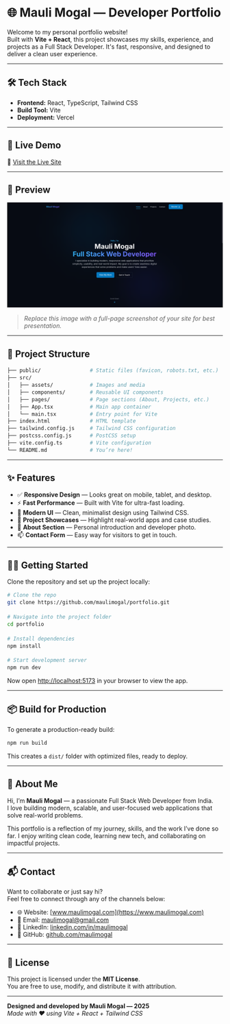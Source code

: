 # 🌐 Mauli Mogal — Developer Portfolio

Welcome to my personal portfolio website!  
Built with **Vite + React**, this project showcases my skills, experience, and projects as a Full Stack Developer. It's fast, responsive, and designed to deliver a clean user experience.

---

## 🛠 Tech Stack

- **Frontend:** React, TypeScript, Tailwind CSS  
- **Build Tool:** Vite  
- **Deployment:** Vercel  

---

## 🚀 Live Demo

🔗 [Visit the Live Site](https://www.maulimogal.com)

---

## 📸 Preview

![Portfolio Screenshot](./src/assets/preview.png)  
> _Replace this image with a full-page screenshot of your site for best presentation._

---

## 📁 Project Structure

```bash
├── public/                # Static files (favicon, robots.txt, etc.)
├── src/
│   ├── assets/            # Images and media
│   ├── components/        # Reusable UI components
│   ├── pages/             # Page sections (About, Projects, etc.)
│   ├── App.tsx            # Main app container
│   └── main.tsx           # Entry point for Vite
├── index.html             # HTML template
├── tailwind.config.js     # Tailwind CSS configuration
├── postcss.config.js      # PostCSS setup
├── vite.config.ts         # Vite configuration
└── README.md              # You’re here!
```

---

## ✨ Features

- ✅ **Responsive Design** — Looks great on mobile, tablet, and desktop.  
- ⚡ **Fast Performance** — Built with Vite for ultra-fast loading.  
- 🎨 **Modern UI** — Clean, minimalist design using Tailwind CSS.  
- 🧠 **Project Showcases** — Highlight real-world apps and case studies.  
- 👤 **About Section** — Personal introduction and developer photo.  
- 📫 **Contact Form** — Easy way for visitors to get in touch.  

---

## 🧑‍💻 Getting Started

Clone the repository and set up the project locally:

```bash
# Clone the repo
git clone https://github.com/maulimogal/portfolio.git

# Navigate into the project folder
cd portfolio

# Install dependencies
npm install

# Start development server
npm run dev
```

Now open [http://localhost:5173](http://localhost:5173) in your browser to view the app.

---

## 📦 Build for Production

To generate a production-ready build:

```bash
npm run build
```

This creates a `dist/` folder with optimized files, ready to deploy.

---

## 🧠 About Me

Hi, I’m **Mauli Mogal** — a passionate Full Stack Web Developer from India.  
I love building modern, scalable, and user-focused web applications that solve real-world problems.

This portfolio is a reflection of my journey, skills, and the work I’ve done so far. I enjoy writing clean code, learning new tech, and collaborating on impactful projects.

---

## 📬 Contact

Want to collaborate or just say hi?  
Feel free to connect through any of the channels below:

- 🌐 Website: [www.maulimogal.com](https://www.maulimogal.com)  
- 📧 Email: [maulimogal@gmail.com](mailto:maulimogal@gmail.com)  
- 💼 LinkedIn: [linkedin.com/in/maulimogal](https://linkedin.com/in/maulimogal)  
- 🐙 GitHub: [github.com/maulimogal](https://github.com/maulimogal)  

---

## 🔖 License

This project is licensed under the **MIT License**.  
You are free to use, modify, and distribute it with attribution.

---

**Designed and developed by Mauli Mogal — 2025**  
_Made with ❤️ using Vite + React + Tailwind CSS_